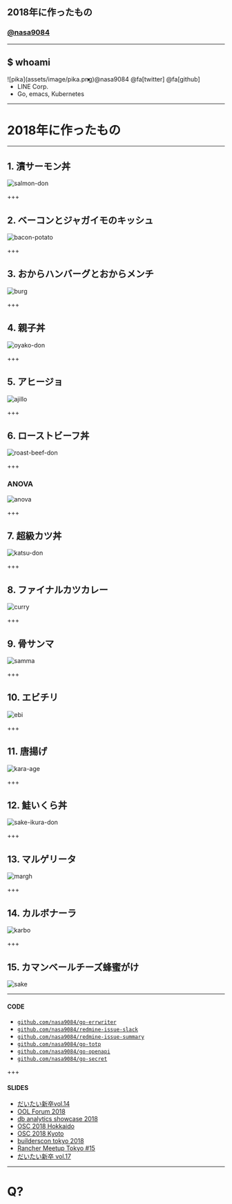 ## 2018年に作ったもの
### [@nasa9084](https://twitter.com/nasa9084)

---

## $ whoami

<div style="float: left;">
![pika](assets/image/pika.png)
</div>

* @nasa9084 @fa[twitter] @fa[github]
* LINE Corp.
* Go, emacs, Kubernetes

---

# 2018年に作ったもの

---

## 1. 漬サーモン丼

![salmon-don](assets/image/salmon-don.jpeg)

+++

## 2. ベーコンとジャガイモのキッシュ

![bacon-potato](assets/image/bacon-potato.jpeg)

+++

## 3. おからハンバーグとおからメンチ

![burg](assets/image/burg-and-menti.jpeg)

+++

## 4. 親子丼

![oyako-don](assets/image/oyako-don.jpeg)

+++

## 5. アヒージョ

![ajillo](assets/image/ajillo.jpeg)

+++

## 6. ローストビーフ丼

![roast-beef-don](assets/image/roast-beef-don.jpg)

+++

### ANOVA

![anova](assets/image/anova.png)

+++

## 7. 超級カツ丼

![katsu-don](assets/image/katsu-don.jpg)

+++

## 8. ファイナルカツカレー

![curry](assets/image/final-curry.jpg)

+++

## 9. 骨サンマ

![samma](assets/image/samma.jpg)

+++

## 10. エビチリ

![ebi](assets/image/ebi-chili.jpeg)

+++

## 11. 唐揚げ

![kara-age](assets/image/karaage.jpeg)

+++

## 12. 鮭いくら丼

![sake-ikura-don](assets/image/sake-ikura-don.jpeg)

+++

## 13. マルゲリータ

![margh](assets/image/margh.jpeg)

+++

## 14. カルボナーラ

![karbo](assets/image/karbo.jpeg)

+++

## 15. カマンベールチーズ蜂蜜がけ

![sake](assets/image/sake.jpeg)

---

#### CODE

* [`github.com/nasa9084/go-errwriter`](https://github.com/nasa9084/go-errwriter)
* [`github.com/nasa9084/redmine-issue-slack`](https://github.com/nasa9084/redmine-issue-slack)
* [`github.com/nasa9084/redmine-issue-summary`](https://github.com/nasa9084/redmine-issue-summary)
* [`github.com/nasa9084/go-totp`](https://github.com/nasa9084/go-totp)
* [`github.com/nasa9084/go-openapi`](https://github.com/nasa9084/go-openapi)
* [`github.com/nasa9084/go-secret`](https://github.com/nasa9084/go-secret)

+++

#### SLIDES

* [だいたい新卒vol.14](https://gitpitch.com/nasa9084/slides/ngineerxiv_vol14)
* [OOL Forum 2018](https://gitpitch.com/nasa9084/slides/oolforum2018)
* [db analytics showcase 2018](https://gitpitch.com/nasa9084/slides/dbas2018)
* [OSC 2018 Hokkaido](https://gitpitch.com/nasa9084/slides/osc18do)
* [OSC 2018 Kyoto](https://gitpitch.com/nasa9084/slides/osc18kyoto)
* [builderscon tokyo 2018](https://gitpitch.com/nasa9084/slides/builderscon18)
* [Rancher Meetup Tokyo #15](https://gitpitch.com/nasa9084/slides/rancherjp15)
* [だいたい新卒 vol.17](https://gitpitch.com/nasa9084/slides/ngineerxiv_vol17)

---

# Q?
